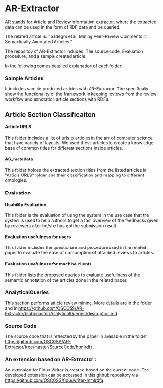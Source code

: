 # AR-Extractor
AR stands for Article and Review information extractor, where the extracted data can be used in the form of RDF data and be queried.
 
The related article is: "Sadeghi et al. Mining Peer-Review Comments in Semantically Annotated Articles." 

The repositoy of AR-Extractor includes:
  The source code, 
  Evaluation procedure,
  and a sample created article.      
  
  In the following comes detailed explanation of each folder:
  
  ### Sample Articles 
  
  It includes sample produced articles with AR-Extractor. The specifically show the functionality of the framework in keeping reviews from the review workflow and annotation article sections with RDFa.     
  
  ## Article Section Classificaiton 
  #### Article URLS
  This folder includes a list of urls to articles in the are of computer science that have variety of layouts. We used these articles to create a knowledge base of common titles for different sections inside articles.
  
  #### AS_metadata
  This folder holdes the extracted section titles from the listed articles in "Article URLS" folder and their classification and mapping to different ontologies. 
  
  ### Evaluation
  #### Usability Evaluation
  This folder is the evaluation of using the system in the use case that the system is used to help authors to get a fast overview of the feedbacks given by reviewers after he/she has got the submission result.
  #### Evaluation usefulness for users
 This folder includes the questionare and procedure used in the related paper to evaluate the ease of consumption of attached reviews to articles. 
 #### Evaluation usefulness for machine clients
 This folder lists the proposed queries to evaluate usefullness of the semantic annotation of the articles done in the related paper.
  
  
 ### AnalyticalQueries
 This section performs article review mining. More details are in the folder and in https://github.com/OSCOSS/AR-Extractor/blob/master/AnalyticalQueries/description.md 
  
  ### Source Code
  The source code that is reflected by the paper in available in the folder https://github.com/OSCOSS/AR-Extractor/tree/master/SourceCode/htmlrdfa.

### An extension based on AR-Extractor :
An extension for Fidus Writer is created based on the current code. The developed extension can be accessed in this github repository via https://github.com/OSCOSS/fiduswriter-htmlrdfa. 
